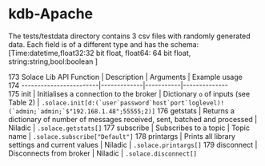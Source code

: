 # kdb-Apache

The tests/testdata directory contains 3 csv files with randomly generated data. Each field is of a different type and has the schema:
[Time:datetime,float32:32 bit float, float64: 64 bit float, string:string,bool:boolean ]

173 Solace Lib API Function | Description | Arguments | Example usage               
174 ------------------------|-------------|-----------|--------------               
175 init | Initialises a connection to the broker | Dictionary `o` of inputs (see Table 2) | ```.solace.init[d:(`user`password`host`port`loglevel)!(`admin;`admin;`$"192.168.1.48";55555;2)]```
176 getstats | Returns a dictionary of number of messages received, sent, batched and processed | Niladic | `.solace.getstats[]`
177 subscribe | Subscribes to a topic | Topic name | `.solace.subscribe["Default"]` 
178 printargs | Prints all library settings and current values | Niladic | `.solace.printargs[]`
179 disconnect | Disconnects from broker | Niladic | `.solace.disconnect[]`  

